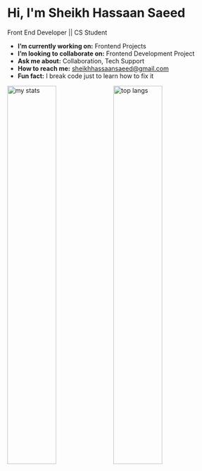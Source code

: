 # Hi, I'm Sheikh Hassaan Saeed
Front End Developer || CS Student



-  **I’m currently working on:** Frontend Projects
-  **I’m looking to collaborate on:** Frontend Development Project
-  **Ask me about:** Collaboration, Tech Support
-  **How to reach me:** sheikhhassaansaeed@gmail.com
-  **Fun fact:** I break code just to learn how to fix it



  <img alt="my stats" width="47%" src="https://github-readme-stats.vercel.app/api?username=sheikh-hassaan-saeed&theme=dark&cache_seconds=1800" />
  <img alt="top langs" width="47%" src="https://github-readme-stats.vercel.app/api/top-langs/?username=sheikh-hassaan-saeed&theme=dark&layout=compact&cache_seconds=1800" />











